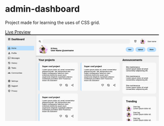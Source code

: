 # admin-dashboard
Project made for learning the uses of CSS grid.

[Live Preview](https://cauanoli.github.io/admin-dashboard/)
![image preview](./dashboard.png)